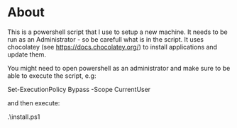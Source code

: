 About
==========

This is a powershell script that I use to setup a new machine. It needs to be run as an Administrator - so be carefull what is in the script.
It uses chocolatey (see https://docs.chocolatey.org/) to install applications and update them.

You might need to open powershell as an administrator and make sure to be able to execute the script, e.g:

Set-ExecutionPolicy Bypass -Scope  CurrentUser

and then execute:

.\install.ps1

